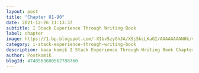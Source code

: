 ```yaml
---
layout: post 
title: "Chapter 81-90"
date: 2021-12-26 11:13:37
subtitle: I Stack Experience Through Writing Book
label: chapter
image: https://1.bp.blogspot.com/-XIbv5zyGhJA/X9jSkcLKaGI/AAAAAAAAN0k/vvq5BI2iJ_4-lGNsqex6UY-IakDpf9ZqwCLcBGAsYHQ/s72-c/21-1590080284.jpg
category: i-stack-experience-through-writing-book
description: baca komik I Stack Experience Through Writing Book Chapter 81-90 bahasa indonesia 
author: Postkomik
blogId: 4748563600562788760
---
```

